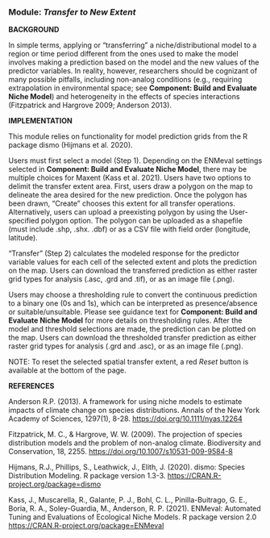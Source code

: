 ### **Module:** ***Transfer to New Extent***

**BACKGROUND**  

In simple terms, applying or “transferring” a niche/distributional model to a region or time period different from the ones used to make the model involves making a prediction based on the model and the new values of the predictor variables. In reality, however, researchers should be cognizant of many possible pitfalls, including non-analog conditions (e.g., requiring extrapolation in environmental space; see **Component: Build and Evaluate Niche Model**) and heterogeneity in the effects of species interactions (Fitzpatrick and Hargrove 2009; Anderson 2013).

**IMPLEMENTATION** 

This module relies on functionality for model prediction grids from the R package dismo (Hijmans et al. 2020).  

Users must first select a model (Step 1). Depending on the ENMeval settings selected in **Component: Build and Evaluate Niche Model**, there may be multiple choices for Maxent (Kass et al. 2021). Users have two options to delimit the transfer extent area. First, users draw a polygon on the map to delineate the area desired for the new prediction. Once the polygon has been drawn, “Create” chooses this extent for all transfer operations. Alternatively, users can upload a preexisting polygon by using the User-specified polygon option. The polygon can be uploaded as a shapefile (must include .shp, .shx. .dbf) or as a CSV file with field order (longitude, latitude).  
  
“Transfer” (Step 2) calculates the modeled response for the predictor variable values for each cell of the selected extent and plots the prediction on the map. Users can download the transferred prediction as either raster grid types for analysis (.asc, .grd and .tif), or as an image file (.png).  

Users may choose a thresholding rule to convert the continuous prediction to a binary one (0s and 1s), which can be interpreted as presence/absence or suitable/unsuitable. Please see guidance text for **Component: Build and Evaluate Niche Model** for more details on thresholding rules. After the model and threshold selections are made, the prediction can be plotted on the map. Users can download the thresholded transfer prediction as either raster grid types for analysis (.grd and .asc), or as an image file (.png).
  
NOTE: To reset the selected spatial transfer extent, a red *Reset* button is available at the bottom of the page.
 

**REFERENCES**

Anderson R.P. (2013). A framework for using niche models to estimate impacts of climate change on species distributions. Annals of the New York Academy of Sciences, 1297(1), 8-28. <a href="https://doi.org/10.1111/nyas.12264" target="_blank">https://doi.org/10.1111/nyas.12264</a>

Fitzpatrick, M. C., & Hargrove, W. W. (2009). The projection of species distribution models and the problem of non-analog climate. Biodiversity and Conservation, 18, 2255. <a href="https://doi.org/10.1007/s10531-009-9584-8" target="_blank">https://doi.org/10.1007/s10531-009-9584-8</a>

Hijmans, R.J., Phillips, S., Leathwick, J., Elith, J. (2020). dismo: Species Distribution Modeling. R package version 1.3-3. <a href="https://CRAN.R-project.org/package=dismo" target="_blank">https://CRAN.R-project.org/package=dismo</a> 

Kass, J., Muscarella, R., Galante, P. J., Bohl, C. L., Pinilla-Buitrago, G. E., Boria, R. A., Soley-Guardia, M., Anderson, R. P. (2021). ENMeval: Automated Tuning and Evaluations of Ecological Niche Models. R package version 2.0 <a href="https://CRAN.R-project.org/package=ENMeval" target="_blank">https://CRAN.R-project.org/package=ENMeval</a>


